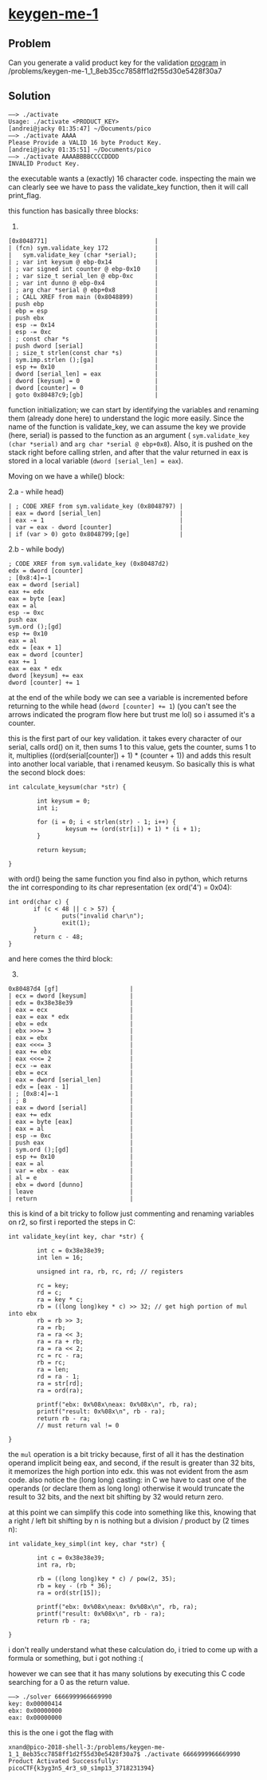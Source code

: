 # [keygen-me-1](https://2018game.picoctf.com/problems)

## Problem
Can you generate a valid product key for the validation [program](https://2018shell3.picoctf.com/static/a9ea8df4fd1086f02554dcbdbe627457/activate) in /problems/keygen-me-1_1_8eb35cc7858ff1d2f55d30e5428f30a7

## Solution

```
——> ./activate
Usage: ./activate <PRODUCT_KEY>
[andrei@jacky 01:35:47] ~/Documents/pico
——> ./activate AAAA
Please Provide a VALID 16 byte Product Key.
[andrei@jacky 01:35:51] ~/Documents/pico
——> ./activate AAAABBBBCCCCDDDD
INVALID Product Key.
```

the executable wants a (exactly) 16 character code. inspecting the main we can clearly see we have to pass the validate_key function, then it will call print_flag.

this function has basically three blocks:

1)
```
[0x8048771]                              |
| (fcn) sym.validate_key 172             |
|   sym.validate_key (char *serial);     |
| ; var int keysum @ ebp-0x14            |
| ; var signed int counter @ ebp-0x10    |
| ; var size_t serial_len @ ebp-0xc      |
| ; var int dunno @ ebp-0x4              |
| ; arg char *serial @ ebp+0x8           |
| ; CALL XREF from main (0x8048899)      |
| push ebp                               |
| ebp = esp                              |
| push ebx                               |
| esp -= 0x14                            |
| esp -= 0xc                             |
| ; const char *s                        |
| push dword [serial]                    |
| ; size_t strlen(const char *s)         |
| sym.imp.strlen ();[ga]                 |
| esp += 0x10                            |
| dword [serial_len] = eax               |
| dword [keysum] = 0                     |
| dword [counter] = 0                    |
| goto 0x80487c9;[gb]                    |
```

function initialization; we can start by identifying the variables and renaming them (already done here) to understand the logic more easily. Since the name of the function is validate_key, we can assume the key we provide (here, serial) is passed to the function as an argument ( `sym.validate_key (char *serial)` and  `arg char *serial @ ebp+0x8`). Also, it is pushed on the stack right before calling strlen, and after that the valur returned in eax is stored in a local variable (`dword [serial_len] = eax`).

Moving on we have a while() block:

2.a - while head)
```
| ; CODE XREF from sym.validate_key (0x8048797) |
| eax = dword [serial_len]                      |
| eax -= 1                                      |
| var = eax - dword [counter]                   |
| if (var > 0) goto 0x8048799;[ge]              |
```

2.b - while body)

```
; CODE XREF from sym.validate_key (0x80487d2)
edx = dword [counter]
; [0x8:4]=-1
eax = dword [serial]
eax += edx
eax = byte [eax]
eax = al
esp -= 0xc
push eax
sym.ord ();[gd]
esp += 0x10
eax = al
edx = [eax + 1]
eax = dword [counter]
eax += 1
eax = eax * edx
dword [keysum] += eax
dword [counter] += 1
```

at the end of the while body we can see a variable is incremented before returning to the while head (`dword [counter] += 1`) (you can't see the arrows indicated the program flow here but trust me lol) so i assumed it's a counter.

this is the first part of our key validation. it takes every character of our serial, calls ord() on it, then sums 1 to this value, gets the counter, sums 1 to it, multiplies ((ord(serial[counter]) + 1) * (counter + 1)) and adds this result into another local variable, that i renamed keusym. So basically this is what the second block does:

```
int calculate_keysum(char *str) {

        int keysum = 0;
        int i;

        for (i = 0; i < strlen(str) - 1; i++) {
                keysum += (ord(str[i]) + 1) * (i + 1);
        }

        return keysum;

}
 ```

 with ord() being the same function you find also in python, which returns the int corresponding to its char representation (ex ord('4') = 0x04):

 ```
 int ord(char c) {
        if (c < 48 || c > 57) {
                puts("invalid char\n");
                exit(1);
        }
        return c - 48;
}
```

and here comes the third block:

3)
```
0x80487d4 [gf]                    |
| ecx = dword [keysum]            |
| edx = 0x38e38e39                |
| eax = ecx                       |
| eax = eax * edx                 |
| ebx = edx                       |
| ebx >>>= 3                      |
| eax = ebx                       |
| eax <<<= 3                      |
| eax += ebx                      |
| eax <<<= 2                      |
| ecx -= eax                      |
| ebx = ecx                       |
| eax = dword [serial_len]        |
| edx = [eax - 1]                 |
| ; [0x8:4]=-1                    |
| ; 8                             |
| eax = dword [serial]            |
| eax += edx                      |
| eax = byte [eax]                |
| eax = al                        |
| esp -= 0xc                      |
| push eax                        |
| sym.ord ();[gd]                 |
| esp += 0x10                     |
| eax = al                        |
| var = ebx - eax                 |
| al = e                          |
| ebx = dword [dunno]             |
| leave                           |
| return                          |
```

this is kind of a bit tricky to follow just commenting and renaming variables on r2, so first i reported the steps in C:

```
int validate_key(int key, char *str) {

        int c = 0x38e38e39;
        int len = 16;

        unsigned int ra, rb, rc, rd; // registers

        rc = key;
        rd = c;
        ra = key * c;
        rb = ((long long)key * c) >> 32; // get high portion of mul into ebx
        rb = rb >> 3;
        ra = rb;
        ra = ra << 3;  
        ra = ra + rb;
        ra = ra << 2;
        rc = rc - ra;
        rb = rc;
        ra = len;
        rd = ra - 1;
        ra = str[rd];
        ra = ord(ra);

        printf("ebx: 0x%08x\neax: 0x%08x\n", rb, ra);
        printf("result: 0x%08x\n", rb - ra);
        return rb - ra;
        // must return val != 0

}
```

the `mul` operation is a bit tricky because, first of all it has the destination operand implicit being eax, and second, if the result is greater than 32 bits, it memorizes the high portion into edx. this was not evident from the asm code. also notice the (long long) casting: in C we have to cast one of the operands (or declare them as long long) otherwise it would truncate the result to 32 bits, and the next bit shifting by 32 would return zero.

at this point we can simplify this code into something like this, knowing that a right / left bit shifting by n is nothing but a division / product by (2 times n):

```
int validate_key_simpl(int key, char *str) {

        int c = 0x38e38e39;
        int ra, rb;

        rb = ((long long)key * c) / pow(2, 35);
        rb = key - (rb * 36);
        ra = ord(str[15]);

        printf("ebx: 0x%08x\neax: 0x%08x\n", rb, ra);
        printf("result: 0x%08x\n", rb - ra);
        return rb - ra;

}
```

i don't really understand what these calculation do, i tried to come up with a formula or something, but i got nothing :(

however we can see that it has many solutions by executing this C code searching for a 0 as the return value.

```
——> ./solver 6666999966669990
key: 0x00000414
ebx: 0x00000000
eax: 0x00000000
```

this is the one i got the flag with

```
xnand@pico-2018-shell-3:/problems/keygen-me-1_1_8eb35cc7858ff1d2f55d30e5428f30a7$ ./activate 6666999966669990
Product Activated Successfully: picoCTF{k3yg3n5_4r3_s0_s1mp13_3718231394}
```
